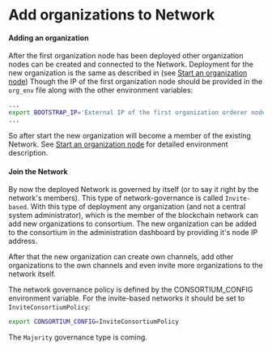 # Add organizations to Network

#### Adding an organization

After the first organization node has been deployed other organization nodes can be created and connected to the Network.
Deployment for the new organization is the same as described in (see [Start an organization node](network-node-start.md))
Though the IP of the first organization node should be provided in the `org_env` file 
along with the other environment variables:

```bash
...
export BOOTSTRAP_IP='External IP of the first organization orderer node'
...
```    

So after start the new organization will  become a member of the existing Network. 
See [Start an organization node](network-node-start.md) for detailed environment
description.

#### Join the Network 

By now the deployed Network is governed by itself (or to say it right by the network's members).
This type of network-governance is called `Invite-based`. With this type of deployment
any organization (and not a central system administrator), which is the member of the blockchain network can add new
organizations to consortium. The new organization can be added to the consortium in the administration dashboard
by providing it's node IP address.


After that the new organization can create own channels, add other organizations to the own channels and even invite
more organizations to the network itself. 


The network governance policy is defined by the CONSORTIUM_CONFIG environment variable. For the invite-based networks
it should be set to `InviteConsortiumPolicy`:

```bash
export CONSORTIUM_CONFIG=InviteConsortiumPolicy
```

The `Majority` governance type is coming.

